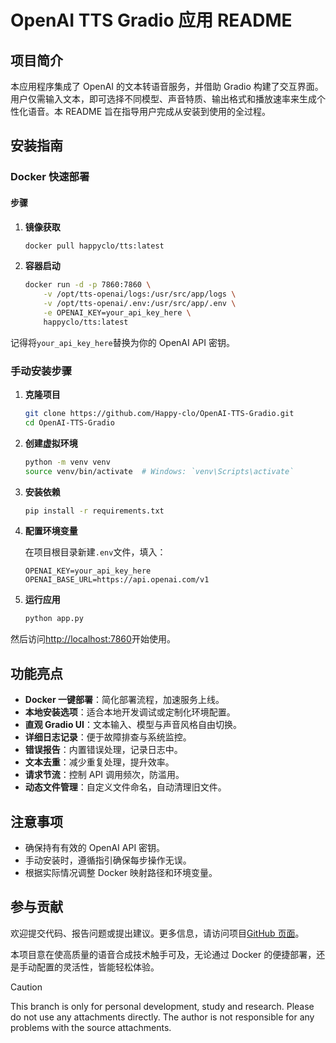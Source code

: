# OpenAI TTS Gradio 应用 README

## 项目简介

本应用程序集成了 OpenAI 的文本转语音服务，并借助 Gradio 构建了交互界面。用户仅需输入文本，即可选择不同模型、声音特质、输出格式和播放速率来生成个性化语音。本 README 旨在指导用户完成从安装到使用的全过程。

## 安装指南

### Docker 快速部署

#### 步骤

1. **镜像获取**

   ```bash
   docker pull happyclo/tts:latest
   ```

2. **容器启动**
   ```bash
   docker run -d -p 7860:7860 \
       -v /opt/tts-openai/logs:/usr/src/app/logs \
       -v /opt/tts-openai/.env:/usr/src/app/.env \
       -e OPENAI_KEY=your_api_key_here \
       happyclo/tts:latest
   ```

记得将`your_api_key_here`替换为你的 OpenAI API 密钥。

### 手动安装步骤

1. **克隆项目**

   ```bash
   git clone https://github.com/Happy-clo/OpenAI-TTS-Gradio.git
   cd OpenAI-TTS-Gradio
   ```

2. **创建虚拟环境**

   ```bash
   python -m venv venv
   source venv/bin/activate  # Windows: `venv\Scripts\activate`
   ```

3. **安装依赖**

   ```bash
   pip install -r requirements.txt
   ```

4. **配置环境变量**

   在项目根目录新建`.env`文件，填入：

   ```
   OPENAI_KEY=your_api_key_here
   OPENAI_BASE_URL=https://api.openai.com/v1
   ```

5. **运行应用**
   ```bash
   python app.py
   ```

然后访问[http://localhost:7860](http://localhost:7860)开始使用。

## 功能亮点

- **Docker 一键部署**：简化部署流程，加速服务上线。
- **本地安装选项**：适合本地开发调试或定制化环境配置。
- **直观 Gradio UI**：文本输入、模型与声音风格自由切换。
- **详细日志记录**：便于故障排查与系统监控。
- **错误报告**：内置错误处理，记录日志中。
- **文本去重**：减少重复处理，提升效率。
- **请求节流**：控制 API 调用频次，防滥用。
- **动态文件管理**：自定义文件命名，自动清理旧文件。

## 注意事项

- 确保持有有效的 OpenAI API 密钥。
- 手动安装时，遵循指引确保每步操作无误。
- 根据实际情况调整 Docker 映射路径和环境变量。

## 参与贡献

欢迎提交代码、报告问题或提出建议。更多信息，请访问项目[GitHub 页面](https://github.com/Happy-clo/OpenAI-TTS-Gradio)。

本项目意在使高质量的语音合成技术触手可及，无论通过 Docker 的便捷部署，还是手动配置的灵活性，皆能轻松体验。
> [!CAUTION]  
> This branch is only for personal development, study and research. Please do not use any attachments directly. The author is not responsible for any problems with the source attachments.
